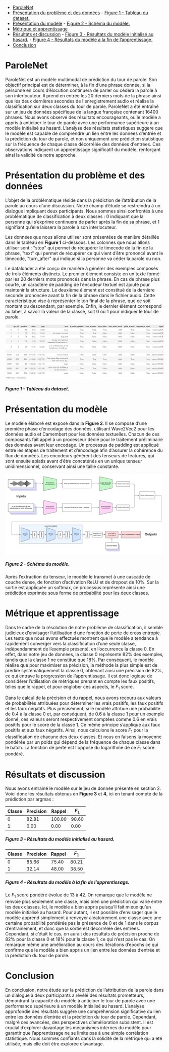 - [ParoleNet](#parolenet)
- [Présentation du problème et des données](#présentation-du-problème-et-des-données)
        - [Figure 1 - Tableau du dataset.](#figure-1---tableau-du-dataset)
- [Présentation du modèle](#présentation-du-modèle)
        - [Figure 2 - Schéma du modèle.](#figure-2---schéma-du-modèle)
- [Métrique et apprentissage](#métrique-et-apprentissage)
- [Résultats et discussion](#résultats-et-discussion)
        - [Figure 3 - Résultats du modèle initialisé au hasard.](#figure-3---résultats-du-modèle-initialisé-au-hasard)
        - [Figure 4 - Résultats du modèle à la fin de l’apprentissage.](#figure-4---résultats-du-modèle-à-la-fin-de-lapprentissage)
- [Conclusion](#conclusion)

# ParoleNet

ParoleNet est un modèle multimodal de prédiction du tour de parole. Son objectif principal est de déterminer, à la fin d’une phrase donnée, si la personne en cours d’élocution continuera de parler ou cédera la parole à son interlocuteur. Il prend en entrée les 20 derniers mots de la phrase ainsi que les deux dernières secondes de l'enregistrement audio et réalise la classification sur deux classes du tour de parole. ParoleNet a été entraîné sur un jeu de données spécifique de la langue française contenant 16400 phrases. Nous avons observé des résultats encourageants, où le modèle a appris à anticiper le tour de parole avec une performance supérieure à un modèle initialisé au hasard. L’analyse des résultats statistiques suggère que le modèle est capable de comprendre un lien entre les données d’entrée et la prédiction du tour de parole, et non uniquement une prédiction statistique sur la fréquence de chaque classe décorrélée des données d'entrées. Ces observations indiquent un apprentissage significatif du modèle, renforçant ainsi la validité de notre approche.

# Présentation du problème et des données

L’objet de la problématique réside dans la prédiction de l’attribution de la parole au cours d’une discussion. Notre champ d’étude se restreindra à un dialogue impliquant deux participants. Nous sommes ainsi confrontés à une problématique de classification à deux classes : $0$ indiquant que la personne qui s’exprime continuera de parler après la fin de sa phrase, et $1$ signifiant qu’elle laissera la parole à son interlocuteur. 

Les données que nous allons utiliser sont présentées de manière détaillée dans le tableau en **Figure 1** ci-dessous. Les colonnes que nous allons utiliser sont : "stop" qui permet de récupérer le timecode de la fin de la phrase, "text" qui permet de récupérer ce qui vient d’être prononcé avant le timecode, "turn_after" qui indique si la personne va céder la parole ou non. 

Le dataloader a été conçu de manière à générer des exemples composés de trois éléments distincts. Le premier élément consiste en un texte formé par les 20 derniers mots prononcés dans la phrase. En cas de phrase plus courte, un caractère de padding de l’encodeur textuel est ajouté pour maintenir la structure. Le deuxième élément est constitué de la dernière seconde prononcée avant la fin de la phrase dans le fichier audio. Cette caractéristique vise à représenter le ton final de la phrase, que ce soit montant ou descendant, par exemple. Enfin, le dernier élément correspond au label, à savoir la valeur de la classe, soit $0$ ou $1$ pour indiquer le tour de parole.

![Texte alternatif](images/dataset.png)
##### Figure 1 - Tableau du dataset.

# Présentation du modèle

Le modèle élaboré est exposé dans la **Figure 2**. Il se compose d’une première phase d’encodage des données, utilisant Wave2Vec2 pour les données audio et Camembert pour les données textuelles. Chacun de ces composants fait appel à un processeur dédié pour le traitement préliminaire des données avant leur encodage. Un processus de padding est appliqué entre les étapes de traitement et d’encodage afin d’assurer la cohérence du flux de données. Les encodeurs génèrent des tenseurs de features, qui sont ensuite aplatis avant d’être concaténés en un unique tenseur unidimensionnel, conservant ainsi une taille constante.

![Texte alternatif](images/schema.png)
##### Figure 2 - Schéma du modèle.

Après l’extraction du tenseur, le modèle le transmet à une cascade de couche dense, de fonction d’activation ReLU et de dropout de 10%. Sur la sortie est appliquée un softmax, ce processus représente ainsi une prédiction exprimée sous forme de probabilité pour les deux classes.

# Métrique et apprentissage

Dans le cadre de la résolution de notre problème de classification, il semble judicieux d’envisager l’utilisation d’une fonction de perte de cross entropie. Les tests que nous avons effectués montrent que le modèle a tendance à rapidement converger vers la classification d’une seule classe, indépendamment de l’exemple présenté, en l’occurrence la classe $0$. En effet, dans notre jeu de données, la classe $0$ représente 82% des exemples, tandis que la classe $1$ ne constitue que 18%. Par conséquent, le modèle réalise que pour maximiser sa précision, la méthode la plus simple est de prédire systématiquement la classe $0$, obtenant ainsi une précision de 82%, ce qui entrave la progression de l’apprentissage. Il est donc logique de considérer l’utilisation de métriques prenant en compte les faux positifs, telles que le rappel, et pour englober ces aspects, le $F_1$ score. 

Dans le calcul de la précision et du rappel, nous avons recouru aux valeurs de probabilités attribuées pour déterminer les vrais positifs, les faux positifs et les faux négatifs. Plus précisément, si le modèle attribue une probabilité de $0.4$ à la classe $0$ et, par conséquent, de $0.6$ à la classe $1$ pour un exemple donné, ces valeurs seront respectivement comptées comme $0.6$ en vrais positifs pour le score de la classe $1$. Ce même principe s’applique aux faux positifs et aux faux négatifs. Ainsi, nous calculons le score $F_1$ pour la classification de chacune des deux classes. Et nous en faisons la moyenne pondérée par un poids qui dépend de la fréquence de chaque classe dans le batch. La fonction de perte est l'opposé du logarithme de ce $F_1$ score pondéré.

# Résultats et discussion

Nous avons entrainé le modèle sur le jeu de donnée présenté en section 2. Voici donc les résultats obtenus en **Figure 3** et **4**, ici en tenant compte de la prédiction par argmax :

| Classe      | Precision   | Rappel      | $F_1$       |
|-------------|-------------|-------------|-------------|
| 0           | 82.81       | 100.00      | 90.60       |
| 1           | 0.00        | 0.00        | 0.00        |

##### Figure 3 - Résultats du modèle initialisé au hasard. 

| Classe      | Precision   | Rappel      | $F_1$       |
|-------------|-------------|-------------|-------------|
| 0           | 85.66       | 75.40       | 80.21       |
| 1           | 32.14       | 48.00       | 38.50       |

##### Figure 4 - Résultats du modèle à la fin de l’apprentissage.

Le $F_1$ score pondéré évolue de 13 à 42. On remarque que le modèle ne renvoie plus seulement une classe, mais bien une prédiction qui varie entre les deux classes. Ici, le modèle a bien appris puisqu’il fait mieux qu’un modèle initialisé au hasard. Pour autant, il est possible d’envisager que le modèle apprend simplement à renvoyer aléatoirement une classe avec une certaine probabilité pondérée pas la présence de 0 et de 1 dans le corpus d’entrainement, et donc que la sortie est décorrélée des entrées. Cependant, si c’était le cas, on aurait des résultats de précision proche de 82% pour la classe 0 et 18% pour la classe 1, ce qui n’est pas le cas. On remarque même une amélioration au cours des itérations d’epochs ce qui confirme que le modèle a bien appris un lien entre les données d’entrée et la prédiction du tour de parole.

# Conclusion

En conclusion, notre étude sur la prédiction de l’attribution de la parole dans un dialogue à deux participants a révélé des résultats prometteurs, démontrant la capacité du modèle à anticiper le tour de parole avec une performance supérieure à un modèle initialisé au hasard. L’analyse approfondie des résultats suggère une compréhension significative du lien entre les données d’entrée et la prédiction du tour de parole. Cependant, malgré ces avancées, des perspectives d’amélioration subsistent. Il est crucial d’explorer davantage les mécanismes internes du modèle pour garantir que l’apprentissage ne se limite pas à une simple corrélation statistique. Nous sommes confiants dans la solidité de la métrique qui a été utilisée, mais elle doit être explorée d’avantage.
